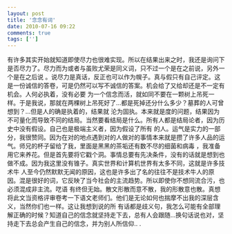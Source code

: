 ```yaml
---
layout: post
title: '念念有词'
date: 2010-07-16 09:22
comments: true
tags: ['']
---
```


有许多其实开始就知道即使尽力也很难实现。所以在结果出来之时，我还是询问下是否尽力了。尽力而为或者与虽败尤荣是同义词，只不过一个是在之前说，另外一个是在之后说
。说尽力是真话，反正也可以作为幌子。真与假只有自己评定。这是一份诚信的答卷，可是仍然可以写不诚信的答案。机会给了又给却还是不一定有机会。人何必执着，没有必要
为一个信念而活，就如同不要在一颗树上吊死一样。于是我说，那就在两棵树上吊死好了...都是死掉还分什么多少？墓葬的人可曾想到？...但是人的确是执着的，结果就
沦为固执。本来就是度的问题，结果因为不可量化而导致不同的结局。当然要看结局是什么。所有人都是结局论者，因为历史中没有假设。自己也是极端主义者，因为假设了所有
的人。运气是实力的一部分，我很赞同。因为在对的地点遇到对的人做对的事情本来就是攒了许多人品的运气。师兄的杯子留给了我，里面是黑黑的茶垢还有数不尽的细菌和病毒
，我准备用它来养花。但是首先要将它戳个洞。事情总要有先决条件，没有的话就是想到也做不成。因为我这里没有锥子。真实世界和计算机世界有太多不同，这就是许多技术牛
人至今仍然默默无闻的原因，这也是许多出了名的往往不是技术牛人的原因。混是很好的词，它反映了当今社会的主流趋势。所以即使你不想同流合污，也必须混成非主流。呓语
有终但无始。散文形散而意不散，我的形散意也散。真想将此文当资格评审卷考一下语文老师们。他们是无论如何也揣摩不出我的深层含义，当然你们也一样。这让我想到说的所
有话都是歧义句，我怎么可能有全部理解正确的时候？知道自己的信念就坚持走下去，总有人会跟随...换句话说也对，坚持走下去总会产生自己的信念，并为别人所信仰..
.

